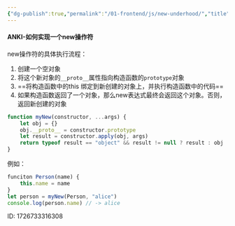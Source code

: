 ```yaml
---
{"dg-publish":true,"permalink":"/01-frontend/js/new-underhood/","title":"如何实现一个new操作符","created":"2024-09-19T15:43:12.796+08:00","updated":"2024-09-19T16:08:36.317+08:00"}
---
```


#### ANKI-如何实现一个new操作符
new操作符的具体执行流程：
1. 创建一个空对象
2. 将这个新对象的`__proto__`属性指向构造函数的`prototype`对象
3. ==将构造函数中的this 绑定到新创建的对象上，并执行构造函数中的代码==
4. 如果构造函数返回了一个对象，那么new表达式最终会返回这个对象。否则，返回新创建的对象
```js
function myNew(constructor, ...args) {
	let obj = {}
	obj.__proto__ = constructor.prototype
	let result = constructor.apply(obj, args)
	return typeof result == "object" && result != null ? result : obj
}
```
例如：
```js
funciton Person(name) {
	this.name = name
}
let person = myNew(Person, "alice")
console.log(person.name) // -> alice
```
ID: 1726733316308
